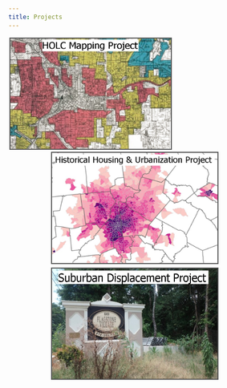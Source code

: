 ```yaml
---
title: Projects
---
```


<p align="center"
<a href="https://snmarkley1.github.io/Projects/HOLC/">
    <img src="/Projects/HOLC_tile.jpg" 
         width="320" 
         height="220" 
         title="HOLC Mapping Project" 
         style="border:2px solid #555;margin:2px;float:left;" />
</a>
<a href="https://snmarkley1.github.io/Projects/HistHU/">
    <img src="/Projects/HHUUD_tile.jpg" 
         width="330" 
         height="220" 
         title="Historical Housing Unit Project" 
         style="border:2px solid #555;margin:2px;clear:both" />
  
</a>
<a href="https://snmarkley1.github.io/Projects/HistHU/">
     <img src="/Projects/suburb_tile.jpg" 
         width="330" 
         height="220" 
         title="Suburban Displacement Project" 
         style="border:2px solid #555;margin:2px" />
</a>
</p>
